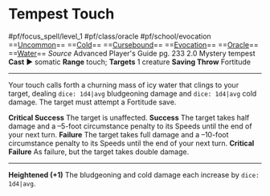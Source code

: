 # Tempest Touch
#pf/focus_spell/level_1 #pf/class/oracle #pf/school/evocation 
==[Uncommon](../../../Traits/Uncommon.md)== ==[Cold](../../../Traits/Cold.md)== ==[Cursebound](../../../Traits/Cursebound.md)== ==[Evocation](../../../Traits/Evocation.md)== ==[Oracle](../../../Traits/Oracle.md)== ==[Water](../../../Traits/Water.md)==
*Source* Advanced Player's Guide pg. 233 2.0
Mystery tempest
**Cast** ► somatic
**Range** touch; **Targets** 1 creature
**Saving Throw** Fortitude

---
Your touch calls forth a churning mass of icy water that clings to your target, dealing `dice: 1d4|avg` bludgeoning damage and `dice: 1d4|avg` cold damage. The target must attempt a Fortitude save.

**Critical Success** The target is unaffected.
**Success** The target takes half damage and a –5-foot circumstance penalty to its Speeds until the end of your next turn.
**Failure** The target takes full damage and a –10-foot circumstance penalty to its Speeds until the end of your next turn.
**Critical Failure** As failure, but the target takes double damage.

<hr>

**Heightened (+1)** The bludgeoning and cold damage each increase by `dice: 1d4|avg`.